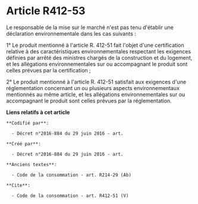 # Article R412-53

Le responsable de la mise sur le marché n'est pas tenu d'établir une déclaration environnementale dans les cas suivants : 

1° Le produit mentionné à l'article R. 412-51 fait l'objet d'une certification relative à des caractéristiques
environnementales respectant les exigences définies par arrêté des ministres chargés de la construction et du logement, et
les allégations environnementales sur ou accompagnant le produit sont celles prévues par la certification ; 

2° Le produit mentionné à l'article R. 412-51 satisfait aux exigences d'une réglementation concernant un ou plusieurs aspects
environnementaux mentionnés au même article, et les allégations environnementales sur ou accompagnant le produit sont celles
prévues par la réglementation.

**Liens relatifs à cet article**

	**Codifié par**:

	  - Décret n°2016-884 du 29 juin 2016 - art.

	**Créé par**:

	  - Décret n°2016-884 du 29 juin 2016 - art.

	**Anciens textes**:

	  - Code de la consommation - art. R214-29 (Ab)

	**Cite**:

	  - Code de la consommation - art. R412-51 (V)
